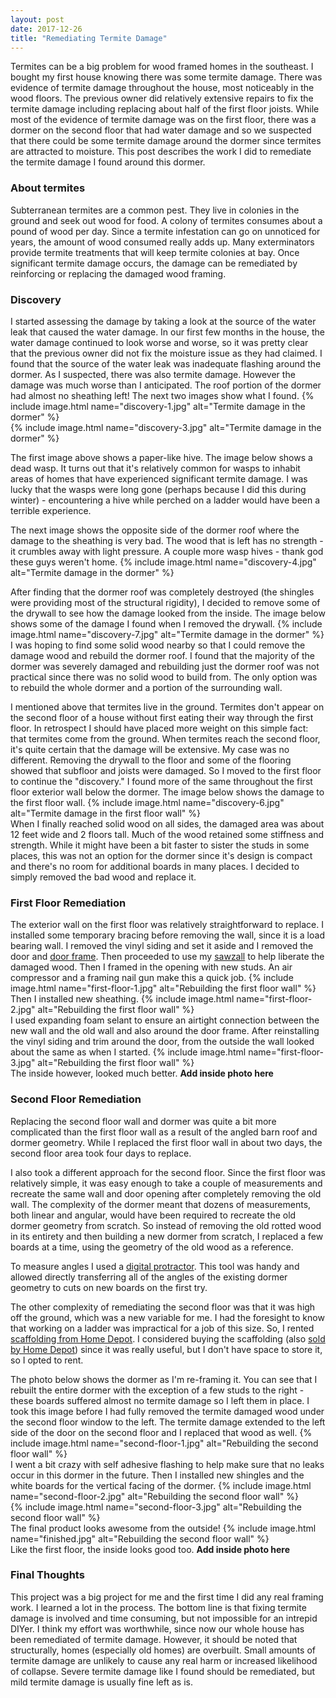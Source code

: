 ```yaml
---
layout: post
date: 2017-12-26
title: "Remediating Termite Damage"
---
```


<!--excerpt.start-->
Termites can be a big problem for wood framed homes in the southeast. I bought my first house knowing there was some termite damage. There was evidence of termite damage throughout the house, most noticeably in the wood floors. The previous owner did relatively extensive repairs to fix the termite damage including replacing about half of the first floor joists. While most of the evidence of termite damage was on the first floor, there was a dormer on the second floor that had water damage and so we suspected that there could be some termite damage around the dormer since termites are attracted to moisture. This post describes the work I did to remediate the termite damage I found around this dormer.<!--excerpt.end-->

### About termites
Subterranean termites are a common pest. They live in colonies in the ground and seek out wood for food. A colony of termites consumes about a pound of wood per day. Since a termite infestation can go on unnoticed for years, the amount of wood consumed really adds up. Many exterminators provide termite treatments that will keep termite colonies at bay. Once significant termite damage occurs, the damage can be remediated by reinforcing or replacing the damaged wood framing.

### Discovery
I started assessing the damage by taking a look at the source of the water leak that caused the water damage. In our first few months in the house, the water damage continued to look worse and worse, so it was pretty clear that the previous owner did not fix the moisture issue as they had claimed. I found that the source of the water leak was inadequate flashing around the dormer. As I suspected, there was also termite damage. However the damage was much worse than I anticipated. The roof portion of the dormer had almost no sheathing left! The next two images show what I found.
{% include image.html name="discovery-1.jpg" alt="Termite damage in the dormer" %}
<br>
{% include image.html name="discovery-3.jpg" alt="Termite damage in the dormer" %}
<br>

The first image above shows a paper-like hive. The image below shows a dead wasp. It turns out that it's relatively common for wasps to inhabit areas of homes that have experienced significant termite damage. I was lucky that the wasps were long gone (perhaps because I did this during winter) - encountering a hive while perched on a ladder would have been a terrible experience.

The next image shows the opposite side of the dormer roof where the damage to the sheathing is very bad. The wood that is left has no strength - it crumbles away with light pressure. A couple more wasp hives - thank god these guys weren't home.
{% include image.html name="discovery-4.jpg" alt="Termite damage in the dormer" %}
<br>

After finding that the dormer roof was completely destroyed (the shingles were providing most of the structural rigidity), I decided to remove some of the drywall to see how the damage looked from the inside. The image below shows some of the damage I found when I removed the drywall.
{% include image.html name="discovery-7.jpg" alt="Termite damage in the dormer" %}
<br>
I was hoping to find some solid wood nearby so that I could remove the damage wood and rebuild the dormer roof. I found that the majority of the dormer was severely damaged and rebuilding just the dormer roof was not practical since there was no solid wood to build from. The only option was to rebuild the whole dormer and a portion of the surrounding wall.

I mentioned above that termites live in the ground. Termites don't appear on the second floor of a house without first eating their way through the first floor. In retrospect I should have placed more weight on this simple fact: that termites come from the ground. When termites reach the second floor, it's quite certain that the damage will be extensive. My case was no different. Removing the drywall to the floor and some of the flooring showed that subfloor and joists were damaged. So I moved to the first floor to continue the "discovery." I found more of the same throughout the first floor exterior wall below the dormer. The image below shows the damage to the first floor wall.
{% include image.html name="discovery-6.jpg" alt="Termite damage in the first floor wall" %}
<br>
When I finally reached solid wood on all sides, the damaged area was about 12 feet wide and 2 floors tall. Much of the wood retained some stiffness and strength. While it might have been a bit faster to sister the studs in some places, this was not an option for the dormer since it's design is compact and there's no room for additional boards in many places. I decided to simply removed the bad wood and replace it.

### First Floor Remediation
The exterior wall on the first floor was relatively straightforward to replace. I installed some temporary bracing before removing the wall, since it is a load bearing wall. I removed the vinyl siding and set it aside and I removed the door and [door frame](https://www.hunker.com/13402714/how-to-remove-a-door-frame). Then proceeded to use my [sawzall](https://www.amazon.com/Makita-JR3050T-Amp-Reciprocating-Saw/dp/B0009OR91U) to help liberate the damaged wood. Then I framed in the opening with new studs. An air compressor and a framing nail gun make this a quick job.
{% include image.html name="first-floor-1.jpg" alt="Rebuilding the first floor wall" %}
<br>
Then I installed new sheathing.
{% include image.html name="first-floor-2.jpg" alt="Rebuilding the first floor wall" %}
<br>
I used expanding foam selant to ensure an airtight connection between the new wall and the old wall and also around the door frame. After reinstalling the vinyl siding and trim around the door, from the outside the wall looked about the same as when I started.
{% include image.html name="first-floor-3.jpg" alt="Rebuilding the first floor wall" %}
<br>
The inside however, looked much better.
<b>Add inside photo here</b>

### Second Floor Remediation
Replacing the second floor wall and dormer was quite a bit more complicated than the first floor wall as a result of the angled barn roof and dormer geometry. While I replaced the first floor wall in about two days, the second floor area took four days to replace.

I also took a different approach for the second floor. Since the first floor was relatively simple, it was easy enough to take a couple of measurements and recreate the same wall and door opening after completely removing the old wall. The complexity of the dormer meant that dozens of measurements, both linear and angular, would have been required to recreate the old dormer geometry from scratch. So instead of removing the old rotted wood in its entirety and then building a new dormer from scratch, I replaced a few boards at a time, using the geometry of the old wood as a reference.

To measure angles I used a [digital protractor](https://www.homedepot.com/p/Husky-5-in-Digital-Protractor-822H/206007248). This tool was handy and allowed directly transferring all of the angles of the existing dormer geometry to cuts on new boards on the first try.

The other complexity of remediating the second floor was that it was high off the ground, which was a new variable for me. I had the foresight to know that working on a ladder was impractical for a job of this size. So, I rented [scaffolding from Home Depot](https://www.homedepot.com/tool-truck-rental/Interior-Scaffold/APHDI-41837/). I considered buying the scaffolding (also [sold by Home Depot](https://www.homedepot.com/p/PRO-SERIES-12-ft-2-Story-Rolling-Scaffold-Tower-with-1000-lb-Load-Capacity-800364/204588148?cm_mmc=Shopping|THD|google|&mid=slDBzxXUg|dc_mtid_0tm59h1qf0_pcrid_99259616675_pkw__pmt__product_204588148_slid_&gclid=Cj0KCQiAg4jSBRCsARIsAB9ooasqKmhPLE-RSNKHO-Vkezs_WduoZasV0T5hY30oS3iQZKtrzJ3jKF8aAqNSEALw_wcB)) since it was really useful, but I don't have space to store it, so I opted to rent.

The photo below shows the dormer as I'm re-framing it. You can see that I rebuilt the entire dormer with the exception of a few studs to the right - these boards suffered almost no termite damage so I left them in place. I took this image before I had fully removed the termite damaged wood under the second floor window to the left. The termite damage extended to the left side of the door on the second floor and I replaced that wood as well.
{% include image.html name="second-floor-1.jpg" alt="Rebuilding the second floor wall" %}
<br>
I went a bit crazy with self adhesive flashing to help make sure that no leaks occur in this dormer in the future. Then I installed new shingles and the white boards for the vertical facing of the dormer.
{% include image.html name="second-floor-2.jpg" alt="Rebuilding the second floor wall" %}
<br>
{% include image.html name="second-floor-3.jpg" alt="Rebuilding the second floor wall" %}
<br>
The final product looks awesome from the outside!
{% include image.html name="finished.jpg" alt="Rebuilding the second floor wall" %}
<br>
Like the first floor, the inside looks good too.
<b>Add inside photo here</b>

### Final Thoughts
This project was a big project for me and the first time I did any real framing work. I learned a lot in the process. The bottom line is that fixing termite damage is involved and time consuming, but not impossible for an intrepid DIYer. I think my effort was worthwhile, since now our whole house has been remediated of termite damage. However, it should be noted that structurally, homes (especially old homes) are overbuilt. Small amounts of termite damage are unlikely to cause any real harm or increased likelihood of collapse. Severe termite damage like I found should be remediated, but mild termite damage is usually fine left as is.
